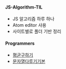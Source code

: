 #### JS-Algorithm-TIL

- JS 알고리즘 하루 하나
- Atom editor 사용
- 사이트별로 폴더 기반 정리

#### Programmers

  - [평균구하기](Programmers/Level_1/평균구하기.md)
  - [문자열다루기기본](Programmers/Level_1/문자열문자열다루기기본.md)
